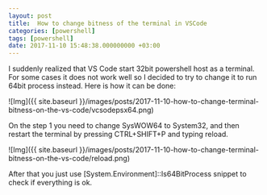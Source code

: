 ```yaml
---
layout: post
title:  How to change bitness of the terminal in VSCode
categories: [powershell]
tags: [powershell]
date: 2017-11-10 15:48:38.000000000 +03:00
---
```

I suddenly realized that VS Code start 32bit powershell host as a terminal. For some cases it does not work well so I decided to try to change it to run 64bit process instead. Here is how it can be done:

![Img]({{ site.baseurl }}/images/posts/2017-11-10-how-to-change-terminal-bitness-on-the-vs-code/vcsodepsx64.png)

On the step 1 you need to change SysWOW64 to System32, and then restart the terminal by pressing CTRL+SHIFT+P and typing reload.

![Img]({{ site.baseurl }}/images/posts/2017-11-10-how-to-change-terminal-bitness-on-the-vs-code/reload.png)

After that you just use [System.Environment]::Is64BitProcess snippet to check if everything is ok.